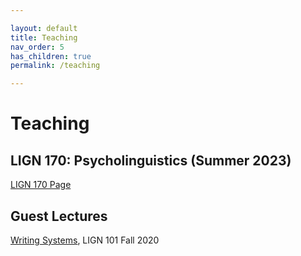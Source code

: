 ```yaml
---

layout: default
title: Teaching
nav_order: 5
has_children: true
permalink: /teaching

---
```


# Teaching

## LIGN 170: Psycholinguistics (Summer 2023)

[LIGN 170 Page](https://catherinearnett.github.io/170)

## Guest Lectures

[Writing Systems](https://docs.google.com/presentation/d/11-MheJlGWOv5x50Xl_lne0WEfoqU4tLngbnjeB69yus/edit?usp=sharing), LIGN 101 Fall 2020

